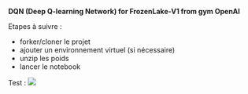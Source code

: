 **DQN (Deep Q-learning Network) for FrozenLake-V1 from gym OpenAI**

Etapes à suivre :
- forker/cloner le projet 
- ajouter un environnement virtuel (si nécessaire)
- unzip les poids 
- lancer le notebook 

Test : 
![](https://github.com/Frozen_lake/FrozenLake_train.gif)
